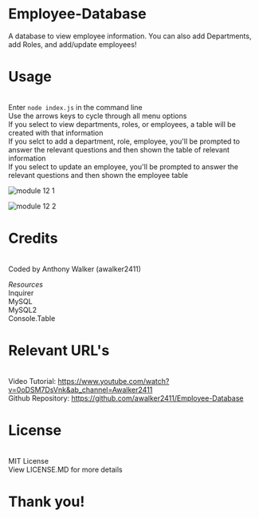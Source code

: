 # Employee-Database
A database to view employee information. You can also add Departments, add Roles, and add/update employees!

# Usage
<br>Enter `node index.js` in the command line
<br>Use the arrows keys to cycle through all menu options
<br>If you select to view departments, roles, or employees, a table will be created with that information
<br>If you selct to add a department, role, employee, you'll be prompted to answer the relevant questions and then shown the table of relevant information 
<br>If you select to update an employee, you'll be prompted to answer the relevant questions and then shown the employee table

![module 12 1](https://user-images.githubusercontent.com/120272622/224528625-f5a401e1-3dc0-43c7-a356-c5ddf5b600a1.PNG)

![module 12 2](https://user-images.githubusercontent.com/120272622/224528627-b2efde5f-678f-4951-a096-0d4584205412.PNG)

# Credits
<br> Coded by Anthony Walker (awalker2411)

*Resources*
<br>Inquirer
<br>MySQL
<br>MySQL2
<br>Console.Table

# Relevant URL's
<br>Video Tutorial: https://www.youtube.com/watch?v=0oDSM7DsVnk&ab_channel=Awalker2411
<br>Github Repository: https://github.com/awalker2411/Employee-Database


# License
<br>MIT License
<br>View LICENSE.MD for more details

# Thank you!
